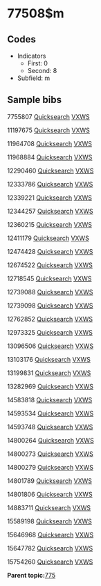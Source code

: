 # 77508$m

## Codes

-   Indicators
    -   First: 0
    -   Second: 8
-   Subfield: m

## Sample bibs

7755807 [Quicksearch](https://search.library.yale.edu/catalog/7755807) [VXWS](http://prodorbis.library.yale.edu:7014/vxws/GetHoldingsService?bibId=7755807)

11197675 [Quicksearch](https://search.library.yale.edu/catalog/11197675) [VXWS](http://prodorbis.library.yale.edu:7014/vxws/GetHoldingsService?bibId=11197675)

11964708 [Quicksearch](https://search.library.yale.edu/catalog/11964708) [VXWS](http://prodorbis.library.yale.edu:7014/vxws/GetHoldingsService?bibId=11964708)

11968884 [Quicksearch](https://search.library.yale.edu/catalog/11968884) [VXWS](http://prodorbis.library.yale.edu:7014/vxws/GetHoldingsService?bibId=11968884)

12290460 [Quicksearch](https://search.library.yale.edu/catalog/12290460) [VXWS](http://prodorbis.library.yale.edu:7014/vxws/GetHoldingsService?bibId=12290460)

12333786 [Quicksearch](https://search.library.yale.edu/catalog/12333786) [VXWS](http://prodorbis.library.yale.edu:7014/vxws/GetHoldingsService?bibId=12333786)

12339221 [Quicksearch](https://search.library.yale.edu/catalog/12339221) [VXWS](http://prodorbis.library.yale.edu:7014/vxws/GetHoldingsService?bibId=12339221)

12344257 [Quicksearch](https://search.library.yale.edu/catalog/12344257) [VXWS](http://prodorbis.library.yale.edu:7014/vxws/GetHoldingsService?bibId=12344257)

12360215 [Quicksearch](https://search.library.yale.edu/catalog/12360215) [VXWS](http://prodorbis.library.yale.edu:7014/vxws/GetHoldingsService?bibId=12360215)

12411179 [Quicksearch](https://search.library.yale.edu/catalog/12411179) [VXWS](http://prodorbis.library.yale.edu:7014/vxws/GetHoldingsService?bibId=12411179)

12474428 [Quicksearch](https://search.library.yale.edu/catalog/12474428) [VXWS](http://prodorbis.library.yale.edu:7014/vxws/GetHoldingsService?bibId=12474428)

12674522 [Quicksearch](https://search.library.yale.edu/catalog/12674522) [VXWS](http://prodorbis.library.yale.edu:7014/vxws/GetHoldingsService?bibId=12674522)

12718545 [Quicksearch](https://search.library.yale.edu/catalog/12718545) [VXWS](http://prodorbis.library.yale.edu:7014/vxws/GetHoldingsService?bibId=12718545)

12739088 [Quicksearch](https://search.library.yale.edu/catalog/12739088) [VXWS](http://prodorbis.library.yale.edu:7014/vxws/GetHoldingsService?bibId=12739088)

12739098 [Quicksearch](https://search.library.yale.edu/catalog/12739098) [VXWS](http://prodorbis.library.yale.edu:7014/vxws/GetHoldingsService?bibId=12739098)

12762852 [Quicksearch](https://search.library.yale.edu/catalog/12762852) [VXWS](http://prodorbis.library.yale.edu:7014/vxws/GetHoldingsService?bibId=12762852)

12973325 [Quicksearch](https://search.library.yale.edu/catalog/12973325) [VXWS](http://prodorbis.library.yale.edu:7014/vxws/GetHoldingsService?bibId=12973325)

13096506 [Quicksearch](https://search.library.yale.edu/catalog/13096506) [VXWS](http://prodorbis.library.yale.edu:7014/vxws/GetHoldingsService?bibId=13096506)

13103176 [Quicksearch](https://search.library.yale.edu/catalog/13103176) [VXWS](http://prodorbis.library.yale.edu:7014/vxws/GetHoldingsService?bibId=13103176)

13199831 [Quicksearch](https://search.library.yale.edu/catalog/13199831) [VXWS](http://prodorbis.library.yale.edu:7014/vxws/GetHoldingsService?bibId=13199831)

13282969 [Quicksearch](https://search.library.yale.edu/catalog/13282969) [VXWS](http://prodorbis.library.yale.edu:7014/vxws/GetHoldingsService?bibId=13282969)

14583818 [Quicksearch](https://search.library.yale.edu/catalog/14583818) [VXWS](http://prodorbis.library.yale.edu:7014/vxws/GetHoldingsService?bibId=14583818)

14593534 [Quicksearch](https://search.library.yale.edu/catalog/14593534) [VXWS](http://prodorbis.library.yale.edu:7014/vxws/GetHoldingsService?bibId=14593534)

14593748 [Quicksearch](https://search.library.yale.edu/catalog/14593748) [VXWS](http://prodorbis.library.yale.edu:7014/vxws/GetHoldingsService?bibId=14593748)

14800264 [Quicksearch](https://search.library.yale.edu/catalog/14800264) [VXWS](http://prodorbis.library.yale.edu:7014/vxws/GetHoldingsService?bibId=14800264)

14800273 [Quicksearch](https://search.library.yale.edu/catalog/14800273) [VXWS](http://prodorbis.library.yale.edu:7014/vxws/GetHoldingsService?bibId=14800273)

14800279 [Quicksearch](https://search.library.yale.edu/catalog/14800279) [VXWS](http://prodorbis.library.yale.edu:7014/vxws/GetHoldingsService?bibId=14800279)

14801789 [Quicksearch](https://search.library.yale.edu/catalog/14801789) [VXWS](http://prodorbis.library.yale.edu:7014/vxws/GetHoldingsService?bibId=14801789)

14801806 [Quicksearch](https://search.library.yale.edu/catalog/14801806) [VXWS](http://prodorbis.library.yale.edu:7014/vxws/GetHoldingsService?bibId=14801806)

14883711 [Quicksearch](https://search.library.yale.edu/catalog/14883711) [VXWS](http://prodorbis.library.yale.edu:7014/vxws/GetHoldingsService?bibId=14883711)

15589198 [Quicksearch](https://search.library.yale.edu/catalog/15589198) [VXWS](http://prodorbis.library.yale.edu:7014/vxws/GetHoldingsService?bibId=15589198)

15646968 [Quicksearch](https://search.library.yale.edu/catalog/15646968) [VXWS](http://prodorbis.library.yale.edu:7014/vxws/GetHoldingsService?bibId=15646968)

15647782 [Quicksearch](https://search.library.yale.edu/catalog/15647782) [VXWS](http://prodorbis.library.yale.edu:7014/vxws/GetHoldingsService?bibId=15647782)

15754260 [Quicksearch](https://search.library.yale.edu/catalog/15754260) [VXWS](http://prodorbis.library.yale.edu:7014/vxws/GetHoldingsService?bibId=15754260)

**Parent topic:**[775](../../tags/775/775.md)

